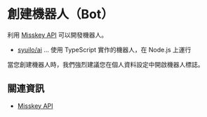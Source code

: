 # 創建機器人（Bot）

利用 [Misskey API](/docs/for-developers/api/) 可以開發機器人。

- [syuilo/ai](https://github.com/syuilo/ai) ... 使用 TypeScript 實作的機器人，在 Node.js 上運行

當您創建機器人時，我們強烈建議您在個人資料設定中開啟機器人標誌。

## 關連資訊

- [Misskey API](/docs/for-developers/api/)

<MkIndex />